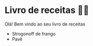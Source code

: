 # Livro de receitas :man_cook:

Olá! Bem vindo ao seu livro de receitas

- Strogonoff de frango
- Pavê

